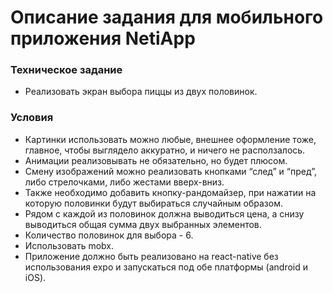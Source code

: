 # Описание задания для мобильного приложения NetiApp

### Техническое задание
* Реализовать экран выбора пиццы из двух половинок.

### Условия
* Картинки использовать можно любые, внешнее оформление тоже, главное, чтобы выглядело аккуратно, и ничего не расползалось.
* Анимации реализовывать не обязательно, но будет плюсом.
* Смену изображений можно реализовать кнопками “след” и “пред”, либо стрелочками, либо жестами вверх-вниз.
* Также необходимо добавить кнопку-рандомайзер, при нажатии на которую половинки будут выбираться случайным образом.
* Рядом с каждой из половинок должна выводиться цена, а снизу выводиться общая сумма двух выбранных элементов.
* Количество половинок для выбора - 6.
* Использовать mobx.
* Приложение должно быть реализовано на react-native без использования expo и запускаться под обе платформы (android и iOS).
